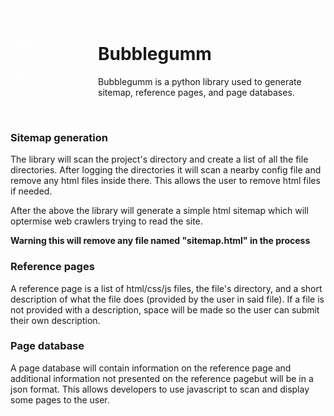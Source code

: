 <img align="left" src="bubblegum.gif" style="width:140px;height:140px;">

<br>

# Bubblegumm
Bubblegumm is a python library used to generate sitemap, reference pages, and page databases.

<br>

### Sitemap generation

The library will scan the project's directory and create a list of all the file directories.
After logging the directories it will scan a nearby config file and remove any html files 
inside there. This allows the user to remove html files if needed.

After the above the library will generate a simple html sitemap which will optermise web crawlers 
trying to read the site.

**Warning this will remove any file named "sitemap.html" in the process**

### Reference pages

A reference page is a list of html/css/js files, the file's directory, and a short description of what the file
does (provided by the user in said file). If a file is not provided with a description, space will be made so 
the user can submit their own description.

### Page database

A page database will contain information on the reference page and additional information not 
presented on the reference pagebut will be in a json format. 
This allows developers to use javascript to scan and display some pages to the user.
